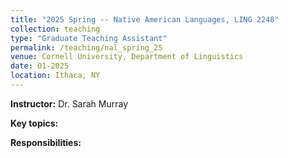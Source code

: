 ```yaml
---
title: "2025 Spring -- Native American Languages, LING 2248"
collection: teaching
type: "Graduate Teaching Assistant"
permalink: /teaching/nal_spring_25
venue: Cornell University, Department of Linguistics
date: 01-2025
location: Ithaca, NY
---
```


<b>Instructor:</b> Dr. Sarah Murray

<b>Key topics:</b>

<b>Responsibilities:</b> 
